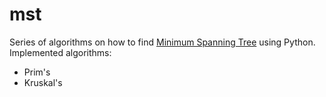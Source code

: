 # mst

Series of algorithms on how to find [Minimum Spanning Tree](https://en.wikipedia.org/wiki/Minimum_spanning_tree) using Python.  
Implemented algorithms:
- Prim's
- Kruskal's
